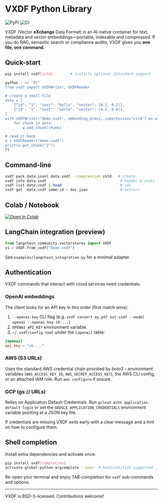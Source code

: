 # VXDF Python Library  

![PyPI](https://img.shields.io/pypi/v/vxdf?color=brightgreen) ![CI](https://github.com/kossisoroyce/vxdf/actions/workflows/ci.yml/badge.svg)

VXDF (Vector **eXchange** Data Format) is an AI-native container for text, metadata and vector embeddings—portable, indexable and compressed.  If you do RAG, semantic search or compliance audits, VXDF gives you **one file, one command**.

## Quick-start

```bash
pip install vxdf[zstd]        # installs optional Zstandard support

python - << 'PY'
from vxdf import VXDFWriter, VXDFReader

# create a small file
data = [
    {"id": "1", "text": "hello", "vector": [0.1, 0.2]},
    {"id": "2", "text": "world", "vector": [0.3, 0.4]},
]
with VXDFWriter("demo.vxdf", embedding_dim=2, compression="zstd") as w:
    for chunk in data:
        w.add_chunk(chunk)

# read it back
a = VXDFReader("demo.vxdf")
print(a.get_chunk("2"))
PY
```

## Command-line

```bash
vxdf pack data.jsonl data.vxdf --compression zstd   # create
vxdf info data.vxdf                                  # header & stats
vxdf list data.vxdf | head                           # ids
vxdf get  data.vxdf some-id > doc.json               # extract
```

## Colab / Notebook
[![Open In Colab](https://colab.research.google.com/assets/colab-badge.svg)](https://colab.research.google.com/github/kossisoroyce/vxdf/blob/main/notebooks/QuickStart.ipynb)

## LangChain integration (preview)


```python
from langchain_community.vectorstores import VXDF
vs = VXDF.from_vxdf("demo.vxdf")
```

See `examples/langchain_integration.py` for a minimal adapter.

## Authentication

VXDF commands that interact with cloud services need credentials.

### OpenAI embeddings
The client looks for an API key in this order (first match wins):

1. `--openai-key` CLI flag (e.g. `vxdf convert my.pdf out.vxdf --model openai --openai-key sk-...`)
2. `OPENAI_API_KEY` environment variable.
3. `~/.vxdf/config.toml` under the `[openai]` table:

```toml
[openai]
api_key = "sk-..."
```

### AWS (S3 URLs)
Uses the standard AWS credential chain provided by *boto3* – environment variables (`AWS_ACCESS_KEY_ID`, `AWS_SECRET_ACCESS_KEY`), the AWS CLI config, or an attached IAM role. Run `aws configure` if unsure.

### GCP (gs:// URLs)
Relies on Application Default Credentials. Run `gcloud auth application-default login` or set the `GOOGLE_APPLICATION_CREDENTIALS` environment variable pointing at a JSON key file.

If credentials are missing VXDF exits early with a clear message and a hint on how to configure them.

## Shell completion

Install extra dependencies and activate once:

```bash
pip install vxdf[completion]
activate-global-python-argcomplete --user  # bash/zsh/fish supported
```

Re-open your terminal and enjoy TAB-completion for `vxdf` sub-commands and options.

---
VXDF is BSD-3-licensed. Contributions welcome!

